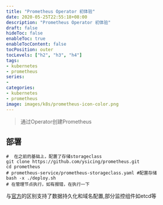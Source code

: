 ```yaml
---
title: "Prometheus Operator 初体验"
date: 2020-05-25T22:55:18+08:00
description: "Prometheus Operator 初体验"
draft: false
hideToc: false
enableToc: true
enableTocContent: false
tocPosition: outer
tocLevels: ["h2", "h3", "h4"]
tags: 
- kubernetes
- prometheus
series:
-
categories: 
- kubernetes
- prometheus
image: images/k8s/prometheus-icon-color.png
---
```


> 通过Operator创建Prometheus

## 部署

```
#  在之前的基础上，配置了存储storageclass
git clone https://github.com/ysicing/prometheus.git
cd prometheus
# prometheus-service/prometheus-storageclass.yaml #配置存储
bash -x ./deploy.sh
# 在管理节点执行，如有报错，在执行一下
```

与[官方](https://github.com/coreos/kube-prometheus/tree/master/manifests)的区别支持了数据持久化和域名配置,部分监控组件如etcd等
